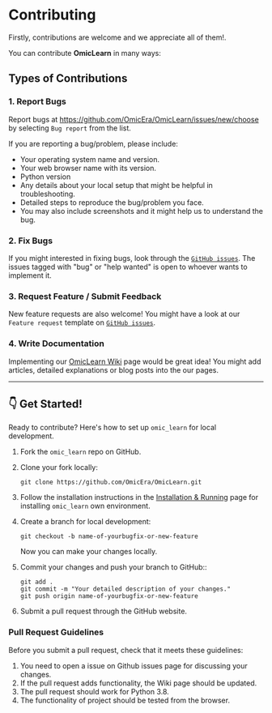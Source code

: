 # Contributing

Firstly, contributions are welcome and we appreciate all of them!. 

You can contribute **OmicLearn** in many ways:

## Types of Contributions

### 1. Report Bugs

Report bugs at https://github.com/OmicEra/OmicLearn/issues/new/choose by selecting `Bug report` from the list.

If you are reporting a bug/problem, please include:

-   Your operating system name and version.
-   Your web browser name with its version.
-   Python version
-   Any details about your local setup that might be helpful in
    troubleshooting.
-   Detailed steps to reproduce the bug/problem you face.
-   You may also include screenshots and it might help us to understand the bug.

### 2. Fix Bugs

If you might interested in fixing bugs, look through the [`GitHub issues`](https://github.com/OmicEra/OmicLearn/issues). The issues tagged with "bug" or "help wanted" is open to whoever wants to implement it.

### 3. Request Feature / Submit Feedback

New feature requests are also welcome! 
You might have a look at our `Feature request` template on [`GitHub issues`](https://github.com/OmicEra/OmicLearn/issues).


### 4. Write Documentation

Implementing our [OmicLearn Wiki](https://github.com/OmicEra/OmicLearn/wiki) page would be great idea! You might add articles, detailed explanations or blog posts into the our pages.

--- 

## 👇 Get Started!

Ready to contribute? Here's how to set up `omic_learn` for local development.

1.  Fork the `omic_learn` repo on GitHub.
2.  Clone your fork locally:

    `git clone https://github.com/OmicEra/OmicLearn.git`

3.  Follow the installation instructions in the [Installation & Running](https://github.com/OmicEra/OmicLearn/wiki/HOW-TO:-Installation-&-Running ) page for installing `omic_learn` own environment.

4.  Create a branch for local development:

    `git checkout -b name-of-yourbugfix-or-new-feature`

    Now you can make your changes locally.

5.  Commit your changes and push your branch to GitHub::

    ```
    git add .
    git commit -m "Your detailed description of your changes."
    git push origin name-of-yourbugfix-or-new-feature
    ```

6.  Submit a pull request through the GitHub website.

### **Pull Request Guidelines**

Before you submit a pull request, check that it meets these guidelines:

1.  You need to open a issue on Github issues page for discussing your changes.
2.  If the pull request adds functionality, the Wiki page should be updated.
3.  The pull request should work for Python 3.8.
4.  The functionality of project should be tested from the browser.

